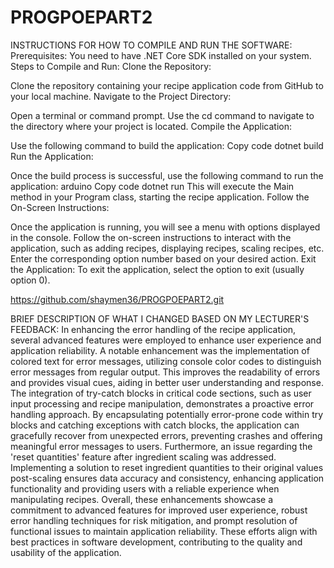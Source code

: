 # PROGPOEPART2
INSTRUCTIONS FOR HOW TO COMPILE AND RUN THE SOFTWARE:
Prerequisites:
You need to have .NET Core SDK installed on your system.
Steps to Compile and Run:
Clone the Repository:

Clone the repository containing your recipe application code from GitHub to your local machine.
Navigate to the Project Directory:

Open a terminal or command prompt.
Use the cd command to navigate to the directory where your project is located.
Compile the Application:

Use the following command to build the application:
Copy code
dotnet build
Run the Application:

Once the build process is successful, use the following command to run the application:
arduino
Copy code
dotnet run
This will execute the Main method in your Program class, starting the recipe application.
Follow the On-Screen Instructions:

Once the application is running, you will see a menu with options displayed in the console.
Follow the on-screen instructions to interact with the application, such as adding recipes, displaying recipes, scaling recipes, etc.
Enter the corresponding option number based on your desired action.
Exit the Application:
To exit the application, select the option to exit (usually option 0).

https://github.com/shaymen36/PROGPOEPART2.git

BRIEF DESCRIPTION OF WHAT I CHANGED BASED ON MY LECTURER'S FEEDBACK:
In enhancing the error handling of the recipe application, several advanced features were employed to enhance user experience and application reliability. A notable enhancement was the implementation of colored text for error messages, utilizing console color codes to distinguish error messages from regular output. This improves the readability of errors and provides visual cues, aiding in better user understanding and response.
The integration of try-catch blocks in critical code sections, such as user input processing and recipe manipulation, demonstrates a proactive error handling approach. By encapsulating potentially error-prone code within try blocks and catching exceptions with catch blocks, the application can gracefully recover from unexpected errors, preventing crashes and offering meaningful error messages to users.
Furthermore, an issue regarding the 'reset quantities' feature after ingredient scaling was addressed. Implementing a solution to reset ingredient quantities to their original values post-scaling ensures data accuracy and consistency, enhancing application functionality and providing users with a reliable experience when manipulating recipes.
Overall, these enhancements showcase a commitment to advanced features for improved user experience, robust error handling techniques for risk mitigation, and prompt resolution of functional issues to maintain application reliability. These efforts align with best practices in software development, contributing to the quality and usability of the application.
